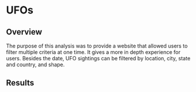 # UFOs
## Overview 
The purpose of this analysis was to provide a website that allowed users to filter multiple criteria at one time. It gives a more in depth experience for users. Besides the date, UFO sightings can be filtered by location, city, state and country, and shape. 

## Results
